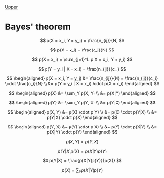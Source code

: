 [Upper](index.md)

# Bayes' theorem

$$
p(X = x_i, Y = y_j) = \frac{n_{ij}}{N}
$$

$$
p(X = x_i) = \frac{c_i}{N}
$$

$$
p(X = x_i) = \sum_{j=1}^L p(X = x_i, Y = y_i)
$$

$$
p(Y = y_i | X = x_i) = \frac{n_{ij}}{c_i}
$$

$$
\begin{aligned}
p(X = x_i, Y = y_j) &= \frac{n_{ij}}{N} = \frac{n_{ij}}{c_i} \cdot \frac{c_i}{N} \\
&= p(Y = y_i | X = x_i) \cdot p(X = x_i)
\end{aligned}
$$

$$
\begin{aligned}
p(X) &= \sum_Y p(X, Y) \\
&= p(X|Y)
\end{aligned}
$$

$$
\begin{aligned}
p(Y) &= \sum_Y p(Y, X) \\
&= p(Y|X)
\end{aligned}
$$

$$
\begin{aligned}
p(X, Y) &= p(X) \cdot p(Y) \\
&= p(X) \cdot p(Y|X) \\
&= p(Y|X) \cdot p(X)
\end{aligned}
$$

$$
\begin{aligned}
p(Y, X) &= p(Y) \cdot p(X) \\
&= p(Y) \cdot p(X|Y) \\
&= p(X|Y) \cdot p(Y)
\end{aligned}
$$

$$
p(X, Y) = p(Y, X)
$$

$$
p(Y|X) p(X) = p(X|Y) p(Y)
$$

$$
p(Y|X) = \frac{p(X|Y)p(Y)}{p(X)}
$$

$$
p(X) = \sum_Y p(X|Y) p(Y)
$$

